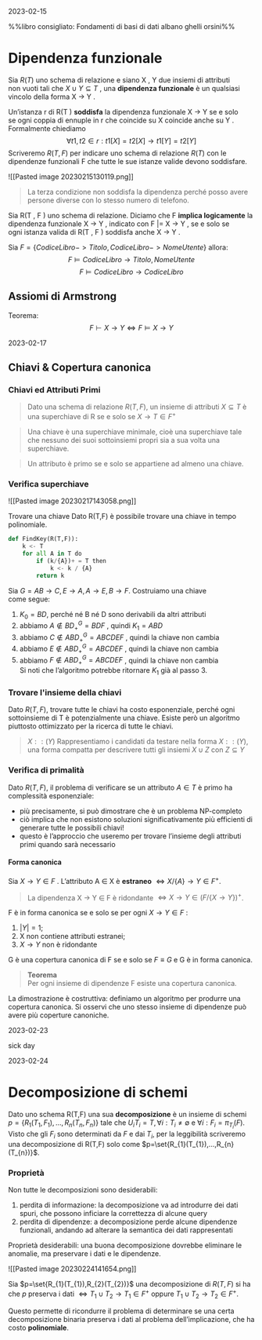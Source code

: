 2023-02-15

%%libro consigliato: Fondamenti di basi di dati albano ghelli orsini%%

# Dipendenza funzionale 

Sia $R(T)$ uno schema di relazione e siano X , Y due insiemi di attributi  
non vuoti tali che $X \cup Y \subseteq T$ , una **dipendenza funzionale** è un qualsiasi  
vincolo della forma X → Y .

Un’istanza r di R(T ) **soddisfa** la dipendenza funzionale X → Y se e solo  
se ogni coppia di ennuple in r che coincide su X coincide anche su Y .  
Formalmente chiediamo $$\forall t1, t2 \in r : t1[X ] = t2[X ] \rightarrow t1[Y ] = t2[Y ]$$
Scriveremo $R(T,F)$ per indicare uno schema di relazione $R(T)$ con le dipendenze funzionali F che tutte le sue istanze valide devono soddisfare. 

![[Pasted image 20230215130119.png]]

> La terza condizione non soddisfa la dipendenza perché posso avere persone diverse con lo stesso numero di telefono. 


Sia R(T , F ) uno schema di relazione. Diciamo che F **implica logicamente** 
la dipendenza funzionale X → Y , indicato con F |= X → Y , se e solo se  
ogni istanza valida di R(T , F ) soddisfa anche X → Y .

Sia $F = \{  CodiceLibro -> Titolo, CodiceLibro -> NomeUtente \}$ allora: 
$$F \models CodiceLibro \rightarrow Titolo,NomeUtente$$
$$F \models CodiceLibro \rightarrow CodiceLibro$$

## Assiomi di Armstrong 

Teorema:
$$F \vdash X \rightarrow Y \iff F \models X \rightarrow Y$$



2023-02-17

## Chiavi & Copertura canonica


### Chiavi ed Attributi Primi  
  
> Dato una schema di relazione $R(T , F )$, un insieme di attributi $X \subseteq T$ è una superchiave di R se e solo se $X \rightarrow T \in F^{+}$

> Una chiave è una superchiave minimale, cioè una superchiave tale che nessuno dei suoi sottoinsiemi propri sia a sua volta una superchiave.  
  
> Un attributo è primo se e solo se appartiene ad almeno una chiave.


### Verifica superchiave

![[Pasted image 20230217143058.png]]

Trovare una chiave
Dato R(T,F) è possibile trovare una chiave in tempo polinomiale. 
```python
def FindKey(R(T,F)):
	k <- T
	for all A in T do
		if (k/{A})+ = T then
			k <- k / {A}
		return k
```

Sia $G = {AB → C , E → A, A → E , B → F }$. Costruiamo una chiave  
come segue:  
1. $K_0 = BD$, perché né B né D sono derivabili da altri attributi  
2. abbiamo $A \notin BD_{+}^{G} = BDF$ , quindi $K_1 = ABD$  
3. abbiamo $C \notin ABD_{+}^{G} = ABCDEF$ , quindi la chiave non cambia  
4. abbiamo $E \notin ABD_{+}^{G} = ABCDEF$ , quindi la chiave non cambia  
5. abbiamo $F \notin ABD_{+}^{G} = ABCDEF$ , quindi la chiave non cambia  
Si noti che l’algoritmo potrebbe ritornare $K_1$ già al passo 3.

### Trovare l'insieme della chiavi

Dato $R(T , F )$, trovare tutte le chiavi ha costo esponenziale, perché ogni  
sottoinsieme di T è potenzialmente una chiave. Esiste però un algoritmo  
piuttosto ottimizzato per la ricerca di tutte le chiavi.

> $X :: (Y)$
> Rappresentiamo i candidati da testare nella forma $X :: (Y )$, una forma compatta per descrivere tutti gli insiemi $X \cup Z$ con $Z \subseteq Y$


### Verifica di primalità 

Dato $R(T , F )$, il problema di verificare se un attributo $A \in T$ è primo ha  
complessità esponenziale:  
- più precisamente, si può dimostrare che è un problema NP-completo  
- ciò implica che non esistono soluzioni significativamente più efficienti di generare tutte le possibili chiavi!  
- questo è l’approccio che useremo per trovare l’insieme degli attributi primi quando sarà necessario

#### Forma canonica

Sia $X \rightarrow Y \in F$ . L’attributo A ∈ X è **estraneo**  $\iff X / \{A\} \rightarrow Y \in F^{+}$.  
  
> La dipendenza X → Y ∈ F è ridondante $\iff X → Y \in (F / \{X → Y \})^{+}$.  
  
F è in forma canonica se e solo se per ogni $X \rightarrow Y \in F$ :  
1. $|Y | = 1$;  
2. X non contiene attributi estranei;  
3. $X → Y$ non è ridondante

G è una copertura canonica di F se e solo se $F \equiv G$ e G è in forma canonica.  

> **Teorema**  
> Per ogni insieme di dipendenze F esiste una copertura canonica.  

La dimostrazione è costruttiva: definiamo un algoritmo per produrre una  
copertura canonica. Si osservi che uno stesso insieme di dipendenze può  
avere più coperture canoniche.

2023-02-23

sick day 

2023-02-24

# Decomposizione di schemi

Dato uno schema R(T,F) una sua **decomposizione** è un insieme di schemi $p = \{ R_{1} (T_{1}, F_{1}), ... , R_{n}(T_{n}, F_{n}) \}$ tale che $U_{i} T_{i} = T, \forall i: T_{i} \neq \emptyset$ e $\forall i:F_{i} = \pi_{T_{i}} (F)$.
Visto che gli $F_{i}$ sono determinati da $F$ e dai $T_{i}$, per la leggibilità scriveremo una decomposizione di R(T,F) solo come $p=\set{R_{1}(T_{1}),...,R_{n}(T_{n})}$. 

### Proprietà

Non tutte le decomposizioni sono desiderabili: 

1. perdita di informazione: la decomposizione va ad introdurre dei dati spuri, che possono inficiare la correttezza di alcune query
2. perdita di dipendenze: a decomposizione perde alcune dipendenze funzionali, andando ad alterare la semantica dei dati rappresentati

Proprietà desiderabili: una buona decomposizione dovrebbe eliminare le  
anomalie, ma preservare i dati e le dipendenze. 

![[Pasted image 20230224141654.png]]

Sia $p=\set{R_{1}(T_{1}),R_{2}(T_{2})}$ una decomposizione di $R(T,F)$ si ha che $p$ preserva i dati $\iff T_{1} \cup T_{2} \rightarrow T_{1} \in F^{+}$ oppure $T_{1} \cup T_{2} \rightarrow T_{2} \in F^{+}$.

Questo permette di ricondurre il problema di determinare se una certa decomposizione binaria preserva i dati al problema dell’implicazione, che ha costo **polinomiale**.

